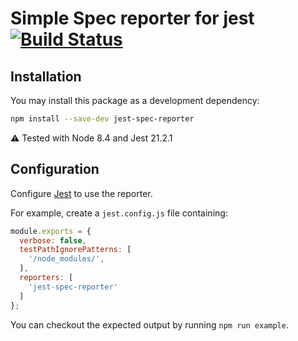 # Simple Spec reporter for jest [![Build Status](https://travis-ci.org/pierreroth64/jest-spec-reporter.svg?branch=master)](https://travis-ci.org/pierreroth64/jest-spec-reporter)

## Installation

You may install this package as a development dependency:

```bash
npm install --save-dev jest-spec-reporter
```

⚠ Tested with Node 8.4 and Jest 21.2.1

## Configuration

Configure [Jest](https://facebook.github.io/jest/docs/en/configuration.html) to use the reporter.

For example, create a `jest.config.js` file containing:

```javascript
module.exports = {
  verbose: false,
  testPathIgnorePatterns: [
    '/node_modules/',
  ],
  reporters: [
    'jest-spec-reporter'
  ]
};
```

You can checkout the expected output by running `npm run example`.
